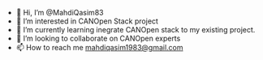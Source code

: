 - 👋 Hi, I’m @MahdiQasim83
- 👀 I’m interested in CANOpen Stack project
- 🌱 I’m currently learning inegrate CANOpen stack to my existing project.
- 💞️ I’m looking to collaborate on CANOpen experts
- 📫 How to reach me mahdiqasim1983@gmail.com

<!---
MahdiQasim83/MahdiQasim83 is a ✨ special ✨ repository because its `README.md` (this file) appears on your GitHub profile.
You can click the Preview link to take a look at your changes.
--->
